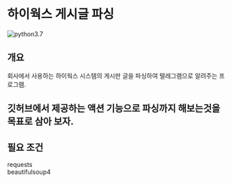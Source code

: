 # 하이웍스 게시글 파싱

![python3.7](https://img.shields.io/badge/python-3.7-green.svg)

## 개요
회사에서 사용하는 하이웍스 시스템의 게시판 글을 파싱하여 텔레그램으로 알려주는 프로그램.

## 깃허브에서 제공하는 액션 기능으로 파싱까지 해보는것을 목표로 삼아 보자.

## 필요 조건 
requests  
beautifulsoup4  
